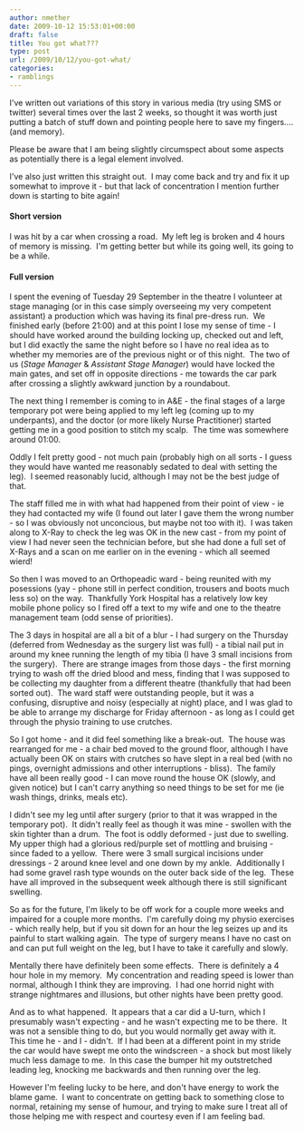 ```yaml
---
author: nmether
date: 2009-10-12 15:53:01+00:00
draft: false
title: You got what???
type: post
url: /2009/10/12/you-got-what/
categories:
- ramblings
---
```


I've written out variations of this story in various media (try using SMS or twitter) several times over the last 2 weeks, so thought it was worth just putting a batch of stuff down and pointing people here to save my fingers.... (and memory).

Please be aware that I am being slightly circumspect about some aspects as potentially there is a legal element involved.

I've also just written this straight out.  I may come back and try and fix it up somewhat to improve it - but that lack of concentration I mention further down is starting to bite again!


#### Short version


I was hit by a car when crossing a road.  My left leg is broken and 4 hours of memory is missing.  I'm getting better but while its going well, its going to be a while.


#### Full version


I spent the evening of Tuesday 29 September in the theatre I volunteer at stage managing (or in this case simply overseeing my very competent assistant) a production which was having its final pre-dress run.  We finished early (before 21:00) and at this point I lose my sense of time - I should have worked around the building locking up, checked out and left, but I did exactly the same the night before so I have no real idea as to whether my memories are of the previous night or of this night.  The two of us (_Stage Manager_ & _Assistant Stage Manager_) would have locked the main gates, and set off in opposite directions - me towards the car park after crossing a slightly awkward junction by a roundabout.

The next thing I remember is coming to in A&E - the final stages of a large temporary pot were being applied to my left leg (coming up to my underpants), and the doctor (or more likely Nurse Practitioner) started getting me in a good position to stitch my scalp.  The time was somewhere around 01:00.

Oddly I felt pretty good - not much pain (probably high on all sorts - I guess they would have wanted me reasonably sedated to deal with setting the leg).  I seemed reasonably lucid, although I may not be the best judge of that.

The staff filled me in with what had happened from their point of view - ie they had contacted my wife (I found out later I gave them the wrong number - so I was obviously not unconcious, but maybe not too with it).  I was taken along to X-Ray to check the leg was OK in the new cast - from my point of view I had never seen the technician before, but she had done a full set of X-Rays and a scan on me earlier on in the evening - which all seemed wierd!

So then I was moved to an Orthopeadic ward - being reunited with my posessions (yay - phone still in perfect condition, trousers and boots much less so) on the way.  Thankfully York Hospital has a relatively low key mobile phone policy so I fired off a text to my wife and one to the theatre management team (odd sense of priorities).

The 3 days in hospital are all a bit of a blur - I had surgery on the Thursday (deferred from Wednesday as the surgery list was full) - a tibial nail put in around my knee running the length of my tibia (I have 3 small incisions from the surgery).  There are strange images from those days - the first morning trying to wash off the dried blood and mess, finding that I was supposed to be collecting my daughter from a different theatre (thankfully that had been sorted out).  The ward staff were outstanding people, but it was a confusing, disruptive and noisy (especially at night) place, and I was glad to be able to arrange my discharge for Friday afternoon - as long as I could get through the physio training to use crutches.

So I got home - and it did feel something like a break-out.  The house was rearranged for me - a chair bed moved to the ground floor, although I have actually been OK on stairs with crutches so have slept in a real bed (with no pings, overnight admissions and other interruptions - bliss).  The family have all been really good - I can move round the house OK (slowly, and given notice) but I can't carry anything so need things to be set for me (ie wash things, drinks, meals etc).

I didn't see my leg until after surgery (prior to that it was wrapped in the temporary pot).  It didn't really feel as though it was mine - swollen with the skin tighter than a drum.  The foot is oddly deformed - just due to swelling.  My upper thigh had a glorious red/purple set of mottling and bruising - since faded to a yellow.  There were 3 small surgical incisions under dressings - 2 around knee level and one down by my ankle.  Additionally I had some gravel rash type wounds on the outer back side of the leg.  These have all improved in the subsequent week although there is still significant swelling.

So as for the future, I'm likely to be off work for a couple more weeks and impaired for a couple more months.  I'm carefully doing my physio exercises - which really help, but if you sit down for an hour the leg seizes up and its painful to start walking again.  The type of surgery means I have no cast on and can put full weight on the leg, but I have to take it carefully and slowly.

Mentally there have definitely been some effects.  There is definitely a 4 hour hole in my memory.  My concentration and reading speed is lower than normal, although I think they are improving.  I had one horrid night with strange nightmares and illusions, but other nights have been pretty good.

And as to what happened.  It appears that a car did a U-turn, which I presumably wasn't expecting - and he wasn't expecting me to be there.  It was not a sensible thing to do, but you would normally get away with it.  This time he - and I - didn't.  If I had been at a different point in my stride the car would have swept me onto the windscreen - a shock but most likely much less damage to me.  In this case the bumper hit my outstretched leading leg, knocking me backwards and then running over the leg.

However I'm feeling lucky to be here, and don't have energy to work the blame game.  I want to concentrate on getting back to something close to normal, retaining my sense of humour, and trying to make sure I treat all of those helping me with respect and courtesy even if I am feeling bad.
